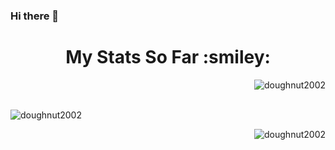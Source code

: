 ### Hi there 👋

<h1 align="center">My Stats So Far  :smiley:</h1>

<p><img align="right" src="https://github-readme-stats.vercel.app/api/top-langs?username=doughnut2002&show_icons=true&locale=en&layout=compact" alt="doughnut2002" /></p><br><br>

<p>&nbsp;<img align="left" src="https://github-readme-stats.vercel.app/api?username=doughnut2002&show_icons=true&locale=en" alt="doughnut2002" /></p>

<p><img align="right" src="https://github-readme-streak-stats.herokuapp.com/?user=doughnut2002&" alt="doughnut2002" /></p>

<!--
**doughnut2002/doughnut2002** is a ✨ _special_ ✨ repository because its `README.md` (this file) appears on your GitHub profile.

Here are some ideas to get you started:

- 🔭 I’m currently working on ...
- 🌱 I’m currently learning ...
- 👯 I’m looking to collaborate on ...
- 🤔 I’m looking for help with ...
- 💬 Ask me about ...
- 📫 How to reach me: ...
- 😄 Pronouns: ...
- ⚡ Fun fact: ...
-->
